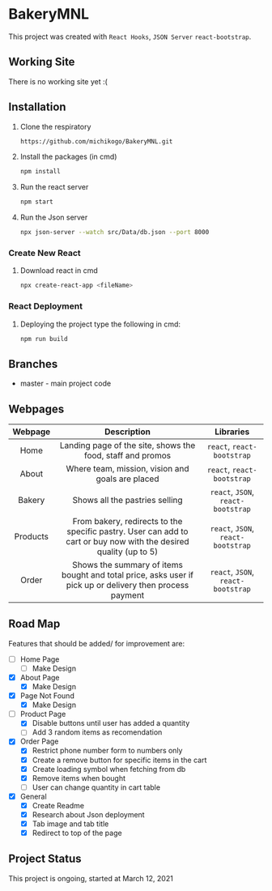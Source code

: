 # BakeryMNL

This project was created with `React Hooks`, `JSON Server` `react-bootstrap`.

## Working Site

There is no working site yet :(

## Installation

1. Clone the respiratory
   ```bash
   https://github.com/michikogo/BakeryMNL.git
   ```
2. Install the packages (in cmd)
   ```bash
   npm install
   ```
3. Run the react server
   ```bash
   npm start
   ```
4. Run the Json server
   ```bash
   npx json-server --watch src/Data/db.json --port 8000
   ```

### Create New React

1. Download react in cmd

   ```bash
   npx create-react-app <fileName>
   ```

### React Deployment

1. Deploying the project type the following in cmd:

   ```bash
   npm run build
   ```

## Branches

- master - main project code

## Webpages

| Webpage  |                                                    Description                                                    |             Libraries              |
| :------: | :---------------------------------------------------------------------------------------------------------------: | :--------------------------------: |
|   Home   |                            Landing page of the site, shows the food, staff and promos                             |     `react`, `react-bootstrap`     |
|  About   |                                 Where team, mission, vision and goals are placed                                  |     `react`, `react-bootstrap`     |
|  Bakery  |                                          Shows all the pastries selling                                           | `react`, `JSON`, `react-bootstrap` |
| Products | From bakery, redirects to the specific pastry. User can add to cart or buy now with the desired quality (up to 5) | `react`, `JSON`, `react-bootstrap` |
|  Order   |     Shows the summary of items bought and total price, asks user if pick up or delivery then process payment      | `react`, `JSON`, `react-bootstrap` |

## Road Map

Features that should be added/ for improvement are:

- [ ] Home Page
  - [ ] Make Design
- [x] About Page
  - [x] Make Design
- [x] Page Not Found
  - [x] Make Design
- [ ] Product Page
  - [x] Disable buttons until user has added a quantity
  - [ ] Add 3 random items as recomendation
- [x] Order Page
  - [x] Restrict phone number form to numbers only
  - [x] Create a remove button for specific items in the cart
  - [x] Create loading symbol when fetching from db
  - [x] Remove items when bought
  - [ ] User can change quantity in cart table
- [x] General
  - [x] Create Readme
  - [x] Research about Json deployment
  - [x] Tab image and tab title
  - [x] Redirect to top of the page

## Project Status

This project is ongoing, started at March 12, 2021
